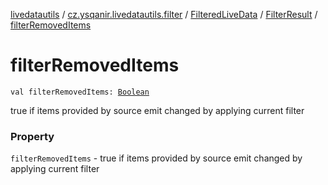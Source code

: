 [livedatautils](../../../index.md) / [cz.ysqanir.livedatautils.filter](../../index.md) / [FilteredLiveData](../index.md) / [FilterResult](index.md) / [filterRemovedItems](./filter-removed-items.md)

# filterRemovedItems

`val filterRemovedItems: `[`Boolean`](https://kotlinlang.org/api/latest/jvm/stdlib/kotlin/-boolean/index.html)

true if items provided by source emit changed by applying current filter

### Property

`filterRemovedItems` - true if items provided by source emit changed by applying current filter